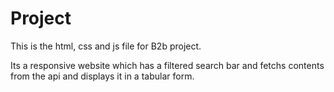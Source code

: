 # Project

This is the html, css and js file for B2b project.

Its a responsive website which has a filtered search bar and fetchs contents from the api and displays it in a tabular form.

